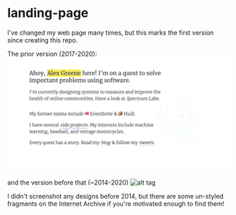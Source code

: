 # landing-page

I've changed my web page many times, but this marks the first version since creating this repo.

The prior version (2017-2020):
![alt tag](https://github.com/alexgreene/landing-page/blob/master/docs/prior-version.png)

and the version before that (~2014-2020)
![alt tag](http://i.imgur.com/N42TDqm.png)

I didn't screenshot any designs before 2014, but there are some un-styled fragments on the Internet Archive if you're motivated enough to find them!
